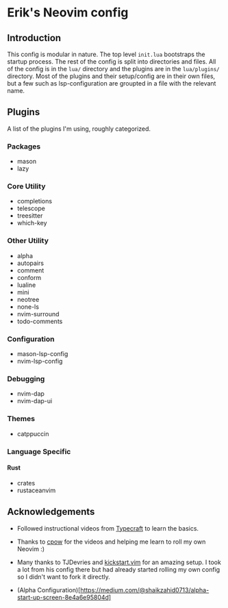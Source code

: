 # Erik's Neovim config


## Introduction

This config is modular in nature. The top level `init.lua` bootstraps the startup process.
The rest of the config is split into directories and files. All of the config is in the `lua/` directory and the plugins are in the `lua/plugins/` directory. Most of the plugins and their setup/config are in their own files, but a few such as lsp-configuration are groupted in a file with the relevant name.


## Plugins
A list of the plugins I'm using, roughly categorized.

### Packages
- mason
- lazy

### Core Utility
- completions
- telescope
- treesitter
- which-key

### Other Utility
- alpha
- autopairs 
- comment
- conform
- lualine
- mini
- neotree
- none-ls
- nvim-surround
- todo-comments

### Configuration
- mason-lsp-config
- nvim-lsp-config

### Debugging
- nvim-dap
- nvim-dap-ui

### Themes
- catppuccin

### Language Specific
####  Rust
- crates
- rustaceanvim


## Acknowledgements

- Followed instructional videos from [Typecraft](https://www.youtube.com/@typecraft_dev) to learn the basics.
- Thanks to [cpow](https://github.com/cpow/neovim-for-newbs/tree/main) for the videos and helping me learn to roll my own Neovim :)
- Many thanks to TJDevries and [kickstart.vim](https://github.com/nvim-lua/kickstart.nvim) for an amazing setup. I took a lot from his config there but had already started rolling my own config so I didn't want to fork it directly.

- (Alpha Configuration)[https://medium.com/@shaikzahid0713/alpha-start-up-screen-8e4a6e95804d]
